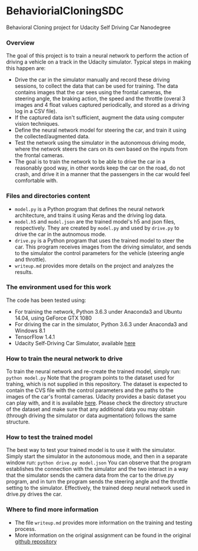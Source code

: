 # BehaviorialCloningSDC
Behavioral Cloning project for Udacity Self Driving Car Nanodegree

### Overview
The goal of this project is to train a neural network to perform the action of driving a vehicle on a track in the Udacity simulator. Typical steps in making this happen are:
- Drive the car in the simulator manually and record these driving sessions, to collect the data that can be used for training. The data contains images that the car sees using the frontal cameras, the steering angle, the braking action, the speed and the throttle (overal 3 images and 4 float values captured periodically, and stored as a driving log in a CSV file).
- If the captured data isn't sufficient, augment the data using computer vision techniques. 
- Define the neural network model for steering the car, and train it using the collected/augmented data.
- Test the network using the simulator in the autonomous driving mode, where the network steers the cars on its own based on the inputs from the frontal cameras. 
- The goal is to train the network to be able to drive the car in a reasonably good way, in other words keep the car on the road, do not crash, and drive it in a manner that the passengers in the car would feel comfortable with. 

### Files and directories content
- `model.py` is a Python program that defines the neural network architecture, and trains it using Keras and the driving log data. 
- `model.h5` and `model.json` are the trained model's h5 and json files, respectively. They are created by `model.py` and used by `drive.py` to drive the car in the autnomous mode. 
- `drive.py` is a Python program that uses the trained model to steer the car. This program receives images from the driving simulator, and sends to the simulator the control parameters for the vehicle (steering angle and throttle). 
- `writeup.md` provides more details on the project and analyzes the results. 

### The environment used for this work
The code has been tested using:
- For training the network, Python 3.6.3 under Anaconda3 and Ubuntu 14.04, using GeForce GTX 1080
- For driving the car in the simulator, Python 3.6.3 under Anaconda3 and Windows 8.1
- TensorFlow 1.4.1
- Udacity Self-Driving Car Simulator, available [here](https://github.com/udacity/self-driving-car-sim)

### How to train the neural network to drive
To train the neural network and re-create the trained model, simply run:
`python model.py`
Note that the program points to the dataset used for trahing, which is not supplied in this repository. The dataset is expected to contain the CVS file with the control parameters and the paths to the images of the car's frontal cameras. Udacity provides a basic dataset you can play with, and it is available [here](https://d17h27t6h515a5.cloudfront.net/topher/2016/December/584f6edd_data/data.zip). Please check the directory structure of the dataset and make sure that any additional data you may obtain (through driving the simulator or data augmentation) follows the same structure. 

### How to test the trained model
The best way to test your trained model is to use it with the simulator. Simply start the simulator in the autonomous mode, and then in a separate window run:
`python drive.py model.json`
You can observe that the program establishes the connection with the simulator and the two interact in a way that the simulator sends the camera data from the car to the drive.py program, and in turn the program sends the steering angle and the throttle setting to the simulator. Effectively, the trained deep neural network used in drive.py drives the car. 

### Where to find more information
- The file `writeup.md` provides more information on the training and testing process. 
- More information on the original assignment can be found in the original [github repository](https://github.com/udacity/CarND-Behavioral-Cloning-P3)


